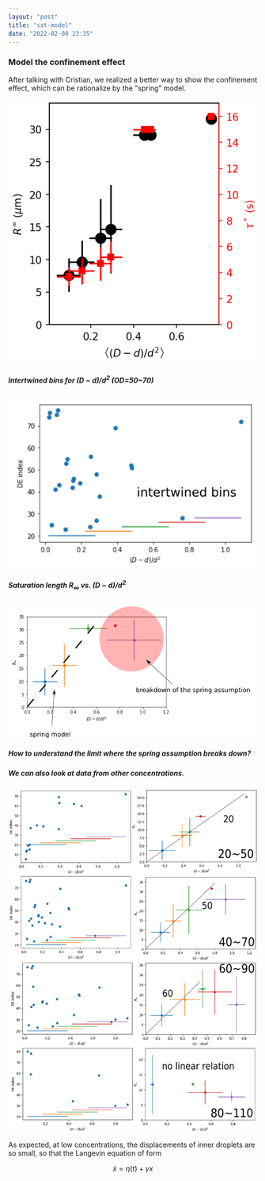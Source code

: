 ```yaml
---
layout: "post"
title: "sat-model"
date: "2022-02-08 23:35"
---
```


### Model the confinement effect

After talking with Cristian, we realized a better way to show the confinement effect, which can be rationalize by the "spring" model.

![spring model prediction](../images/2022/02/spring-model-prediction.png)

##### Intertwined bins for $(D-d)/d^2$ (OD=50~70)

![intertwined bins 50 70](../images/2022/02/intertwined-bins-50-70.png)

##### Saturation length $R_\infty$ vs. $(D-d)/d^2$

![sat length vs B](../images/2022/02/sat-length-vs-b.png)

##### How to understand the limit where the spring assumption breaks down?

##### We can also look at data from other concentrations.

![Rinf_vs_B](../images/2022/02/Rinf_vs_B.png)

As expected, at low concentrations, the displacements of inner droplets are so small, so that the Langevin equation of form

$$
\dot x = \eta (t) + \gamma x
$$

